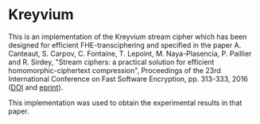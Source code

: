 Kreyvium
========

This is an implementation of the Kreyvium stream cipher which has been designed for efficient FHE-transciphering and specified in the paper A. Canteaut, S. Carpov, C. Fontaine, T. Lepoint, M. Naya-Plasencia, P. Paillier and R. Sirdey, "Stream ciphers: a practical solution for efficient homomorphic-ciphertext compression", Proceedings of the 23rd International Conference on Fast Software Encryption, pp. 313-333, 2016 ([DOI](http://dx.doi.org/10.1007/978-3-662-52993-5_16) and [eprint](https://eprint.iacr.org/2015/113)).

This implementation was used to obtain the experimental results in that paper.

